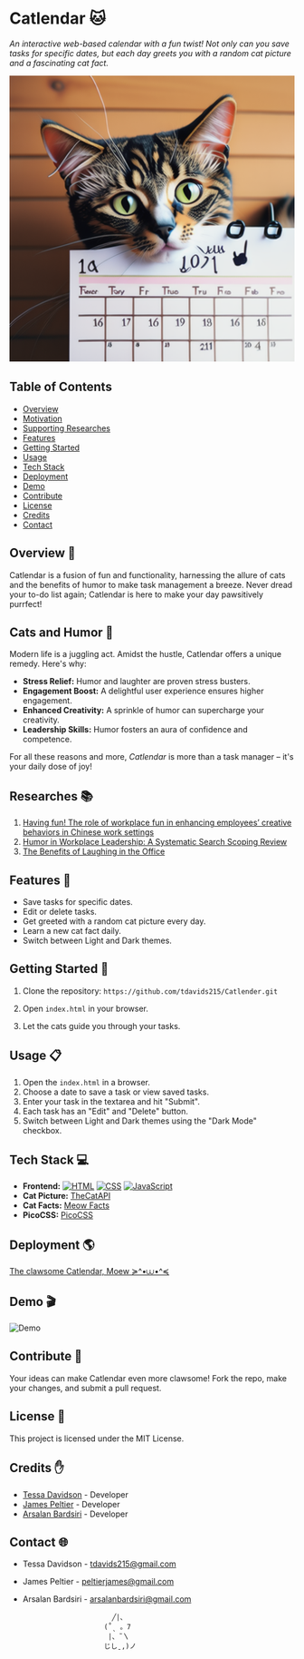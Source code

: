 # Catlendar 🐱

_An interactive web-based calendar with a fun twist! Not only can you save tasks for specific dates, but each day greets you with a random cat picture and a fascinating cat fact._

![App Banner](./assets/images/Catlendar.png)

## Table of Contents

- [Overview](#overview-📖)
- [Motivation](#cats-and-humor-🐾)
- [Supporting Researches](#researches-📚)
- [Features](#features-🌟)
- [Getting Started](#getting-started-🚀)
- [Usage](#usage-📋)
- [Tech Stack](#tech-stack-💻)
- [Deployment](#deployment-🌎)
- [Demo](#demo-🎬)
- [Contribute](#contribute-🤝)
- [License](#license-🧾)
- [Credits](#credits-✋)
- [Contact](#contact-🌐)

## Overview 📖

Catlendar is a fusion of fun and functionality, harnessing the allure of cats and the benefits of humor to make task management a breeze. Never dread your to-do list again; Catlendar is here to make your day pawsitively purrfect!

## Cats and Humor 🐾

Modern life is a juggling act. Amidst the hustle, Catlendar offers a unique remedy. Here's why:

- **Stress Relief:** Humor and laughter are proven stress busters.
- **Engagement Boost:** A delightful user experience ensures higher engagement.
- **Enhanced Creativity:** A sprinkle of humor can supercharge your creativity.
- **Leadership Skills:** Humor fosters an aura of confidence and competence.

For all these reasons and more, _Catlendar_ is more than a task manager – it's your daily dose of joy!

## Researches 📚

1. [Having fun! The role of workplace fun in enhancing employees’ creative behaviors in Chinese work settings](https://www.ncbi.nlm.nih.gov/pmc/articles/PMC10040513/)
2. [Humor in Workplace Leadership: A Systematic Search Scoping Review](https://www.ncbi.nlm.nih.gov/pmc/articles/PMC8353333/)
3. [The Benefits of Laughing in the Office](https://hbr.org/2018/11/the-benefits-of-laughing-in-the-office)

## Features 🌟

- Save tasks for specific dates.
- Edit or delete tasks.
- Get greeted with a random cat picture every day.
- Learn a new cat fact daily.
- Switch between Light and Dark themes.

## Getting Started 🚀

1. Clone the repository: `https://github.com/tdavids215/Catlender.git`

2. Open `index.html` in your browser.

3. Let the cats guide you through your tasks.

## Usage 📋

1. Open the `index.html` in a browser.
2. Choose a date to save a task or view saved tasks.
3. Enter your task in the textarea and hit "Submit".
4. Each task has an "Edit" and "Delete" button.
5. Switch between Light and Dark themes using the "Dark Mode" checkbox.

## Tech Stack 💻

- **Frontend:** [![HTML](https://img.shields.io/badge/HTML-orange?style=for-the-badge&logo=html5)](https://developer.mozilla.org/en-US/docs/Web/HTML) [![CSS](https://img.shields.io/badge/CSS-blue?style=for-the-badge&logo=css3)](https://developer.mozilla.org/en-US/docs/Web/CSS) [![JavaScript](https://img.shields.io/badge/JavaScript-yellow?style=for-the-badge&logo=javascript)](https://developer.mozilla.org/en-US/docs/Web/JavaScript)
- **Cat Picture:** [TheCatAPI](https://thecatapi.com/)
- **Cat Facts:** [Meow Facts](https://rapidapi.com/wh-iterabb-it-wh-iterabb-it-default/api/meowfacts)
- **PicoCSS:** [PicoCSS](https://picocss.com/)

## Deployment 🌎

[The clawsome Catlendar, Moew ≽^•⩊•^≼](https://tdavids215.github.io/Catlender/)

## Demo 🎬

![Demo](./assets/images/chrome-capture-2023-7-15.gif)

## Contribute 🤝

Your ideas can make Catlendar even more clawsome! Fork the repo, make your changes, and submit a pull request.

## License 🧾

This project is licensed under the MIT License.

## Credits ✋

- [Tessa Davidson](https://github.com/tdavids215) - Developer
- [James Peltier](https://github.com/trackstarr) - Developer
- [Arsalan Bardsiri](https://github.com/arsalanbardsiri/) - Developer

## Contact 🌐

- Tessa Davidson - [tdavids215@gmail.com](mailto:tdavids215@gmail.com)
- James Peltier - [peltierjames@gmail.com](mailto:peltierjames@gmail.com)
- Arsalan Bardsiri - [arsalanbardsiri@gmail.com](mailto:arsalanbardsiri@gmail.com)


                            ╱|、
                          (˚ˎ 。7  
                           |、˜〵          
                          じしˍ,)ノ